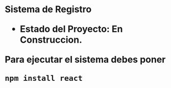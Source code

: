 <h1> Sistema de Registro</hi>

- Estado del Proyecto: En Construccion.

Para ejecutar el sistema debes poner

```npm install react```
